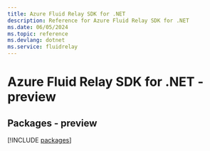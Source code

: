 ```yaml
---
title: Azure Fluid Relay SDK for .NET
description: Reference for Azure Fluid Relay SDK for .NET
ms.date: 06/05/2024
ms.topic: reference
ms.devlang: dotnet
ms.service: fluidrelay
---
```

# Azure Fluid Relay SDK for .NET - preview
## Packages - preview
[!INCLUDE [packages](fluid-relay-index.md)]